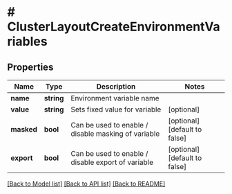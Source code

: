 # # ClusterLayoutCreateEnvironmentVariables

## Properties

Name | Type | Description | Notes
------------ | ------------- | ------------- | -------------
**name** | **string** | Environment variable name |
**value** | **string** | Sets fixed value for variable | [optional]
**masked** | **bool** | Can be used to enable / disable masking of variable | [optional] [default to false]
**export** | **bool** | Can be used to enable / disable export of variable | [optional] [default to false]

[[Back to Model list]](../../README.md#models) [[Back to API list]](../../README.md#endpoints) [[Back to README]](../../README.md)
